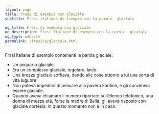 ```yaml
---
layout: page
title: Frasi di esempio con glaciale 
subtitle: Frasi italiane di esempio con la parola  glaciale

og_title: Frasi di esempio con glaciale 
og_description: Frasi italiane di esempio con la parola  glaciale
og_type: website
permalink: /frasi/g/glaciale.html
---
```


Frasi italiane di esempio contenenti la parola glaciale:


- Un acquario glaciale.
- Era un complesso glaciale, regolare, laido.
- Una brezza glaciale soffiava, dando alle cose attorno a lui una sorta di vita lugubre.
- Non poteva impedirsi di pensare alla povera Fantine, e gli conveniva essere glaciale.
- Quando aveva chiamato il numero riportato sull’elenco telefonico, una donna di mezza età, forse la madre di Bella, gli aveva risposto con glaciale cortesia: In questo momento non è in casa.
